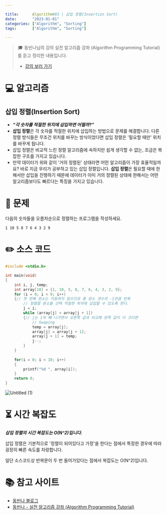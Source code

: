 ```yaml
---

title:      Algorithm#03 | 삽입 정렬(Insertion Sort)
date:       "2023-01-01"
categories: ["Algorithm", "Sorting"]
tags:       ["Algorithm", "Sorting"]

---
```


> 🎓 동빈나님의 강의 실전 알고리즘 강좌 (Algorithm Programming Tutorial)를 듣고 정리한 내용입니다.
> 
> - [강의 보러 가기](https://www.youtube.com/playlist?list=PLRx0vPvlEmdDHxCvAQS1_6XV4deOwfVrz)

# 💻 알고리즘

## 삽입 정렬(Insertion Sort)

- ***“각 숫자를 적절한 위치에 삽입하면 어떨까?”***
- **삽입 정렬**은 각 숫자를 적절한 위치에 삽입하는 방법으로 문제를 해결합니다. 다른 정렬 방식들은 무조건 위치를 바꾸는 방식이었다면 삽입 정렬은 '필요할 때만' 위치를 바꾸게 됩니다.
- 삽입 정렬은 비교적 느린 정렬 알고리즘에 속하지만 쉽게 생각할 수 없는, 조금은 복잡한 구조를 가지고 있습니다.
- 만약 데이터가 위와 같이 '거의 정렬된' 상태라면 어떤 알고리즘이 가장 효율적일까요? 바로 지금 우리가 공부하고 있는 삽입 정렬입니다. **삽입 정렬**은 필요할 때에 한해서만 삽입을 진행하기 때문에 데이터가 이미 거의 정렬된 상태에 한해서는 어떤 알고리즘보다도 빠르다는 특징을 가지고 있습니다.

# 📝 문제

다음의 숫자들을 오름차순으로 정렬하는 프로그램을 작성하세요.

```
1 10 5 8 7 6 4 3 2 9
```

# ✏️ 소스 코드

```cpp
#include <stdio.h>

int main(void)
{
	int i, j, temp;
	int array[10] = {1, 10, 5, 8, 7, 6, 4, 3, 2, 9};
	for (i = 0; i < 9; i++)
	{// 첫 번째 원소는 이동하지 않으므로 총 원소 갯수의 -1만큼 반복
		// 정렬할 원소를 선택 적절한 위치에 삽입할 수 있도록 한다. 
		j = i;
		while (array[j] > array[j + 1])
		{// j는 1씩 빼 나가면서 오른쪽 값과 비교해 왼쪽 값이 더 크다면 
			// Swaping
			temp = array[j];
			array[j] = array[j + 1];
			array[j + 1] = temp;
			j--;
		}
	}
	
	for(i = 0; i < 10; i++)
	{
		printf("%d ", array[i]);
	}
	return 0;
}
```

![Untitled (1)](https://user-images.githubusercontent.com/85896566/210163768-ec2b9ed1-4ad4-4154-9ef4-7d0ce9621eda.png)

# ⏳ 시간 복잡도

***삽입 정렬의 시간 복잡도는 O(N^2)입니다.***

삽입 정렬은 기본적으로 '정렬이 되어있다고 가정'을 한다는 점에서 특정한 경우에 따라 굉장히 빠른 속도를 자랑합니다.

일단 소스코드상 반복문이 두 번 들어가있다는 점에서 복잡도는 O(N^2)입니다.

# 📚 참고 사이트

- [동빈나 블로그](https://blog.naver.com/ndb796/221226800661)
- [동빈나 - 실전 알고리즘 강좌 (Algorithm Programming Tutorial)](https://youtu.be/8ZiSzteFRYc)